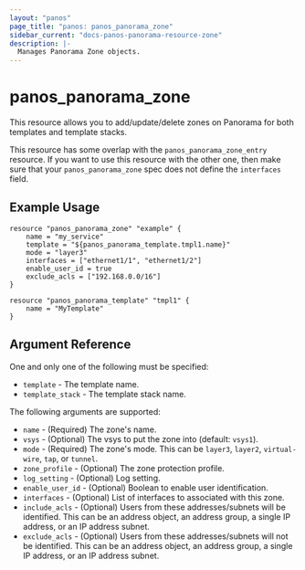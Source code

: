 ```yaml
---
layout: "panos"
page_title: "panos: panos_panorama_zone"
sidebar_current: "docs-panos-panorama-resource-zone"
description: |-
  Manages Panorama Zone objects.
---
```


# panos_panorama_zone

This resource allows you to add/update/delete zones on Panorama for both
templates and template stacks.

This resource has some overlap with the `panos_panorama_zone_entry`
resource.  If you want to use this resource with the other one, then make
sure that your `panos_panorama_zone` spec does not define the
`interfaces` field.

## Example Usage

```hcl
resource "panos_panorama_zone" "example" {
    name = "my_service"
    template = "${panos_panorama_template.tmpl1.name}"
    mode = "layer3"
    interfaces = ["ethernet1/1", "ethernet1/2"]
    enable_user_id = true
    exclude_acls = ["192.168.0.0/16"]
}

resource "panos_panorama_template" "tmpl1" {
    name = "MyTemplate"
}
```

## Argument Reference

One and only one of the following must be specified:

* `template` - The template name.
* `template_stack` - The template stack name.

The following arguments are supported:

* `name` - (Required) The zone's name.
* `vsys` - (Optional) The vsys to put the zone into (default: `vsys1`).
* `mode` - (Required) The zone's mode.  This can be `layer3`, `layer2`,
  `virtual-wire`, `tap`, or `tunnel`.
* `zone_profile` - (Optional) The zone protection profile.
* `log_setting` - (Optional) Log setting.
* `enable_user_id` - (Optional) Boolean to enable user identification.
* `interfaces` - (Optional) List of interfaces to associated with this zone.
* `include_acls` - (Optional) Users from these addresses/subnets will
  be identified.  This can be an address object, an address group, a single
  IP address, or an IP address subnet.
* `exclude_acls` - (Optional) Users from these addresses/subnets will not
  be identified.  This can be an address object, an address group, a single
  IP address, or an IP address subnet.
